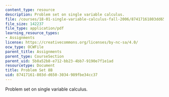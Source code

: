 ```yaml
---
content_type: resource
description: Problem set on single variable calculus.
file: /courses/18-01-single-variable-calculus-fall-2006/87417161803dd6503034989fbe34cc37_ps8b.pdf
file_size: 142237
file_type: application/pdf
learning_resource_types:
- Assignments
license: https://creativecommons.org/licenses/by-nc-sa/4.0/
ocw_type: OCWFile
parent_title: Assignments
parent_type: CourseSection
parent_uid: 5b8a52b8-e712-bb23-4bb7-9190e7f1e1ad
resourcetype: Document
title: Problem Set 8B
uid: 87417161-803d-d650-3034-989fbe34cc37
---
```

Problem set on single variable calculus.